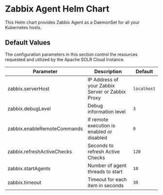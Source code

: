 # Zabbix Agent Helm Chart

This Helm chart provides Zabbix Agent as a DaemonSet for all your Kubernetes hosts.

## Default Values

The configuration parameters in this section control the resources requested and utilized by the Apache SOLR Cloud Instance.

| Parameter                   | Description                                       | Default     |
| --------------------------- | --------------------------------------------------| ----------- |
| zabbix.serverHost           | IP Address of your Zabbix Server or Zabbix Proxy  | `localhost` |
| zabbix.debugLevel           | Debug information level                           | `3`         |
| zabbix.enableRemoteCommands | If remote execution is enabled or disabled        | `0`         |
| zabbix.refreshActiveChecks  | Seconds to refresh Active Checks                  | `120`       |
| zabbix.startAgents          | Number of agent threads to start                  | `10`        |
| zabbix.timeout              | Timeout for each item in seconds                  | `30`        |
